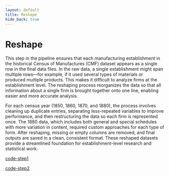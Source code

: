 ```yaml
---
layout: default
title: Reshape
hide_back: true
---
```


Reshape
======================

This step in the pipeline ensures that each manufacturing establishment in the historical Census of Manufactures (CMF) dataset appears as a single row in the final data files. In the raw data, a single establishment might span multiple rows—for example, if it used several types of materials or produced multiple products. This makes it difficult to analyze firms at the establishment level. The reshaping process reorganizes the data so that all information about a single firm is brought together onto one line, enabling easier and more accurate analysis.

For each census year (1850, 1860, 1870, and 1880), the process involves cleaning up duplicate entries, separating less-repeated variables to improve performance, and then restructuring the data so each firm is represented once. The 1880 data, which includes both general and special schedules with more variation in content, required custom approaches for each type of form. After reshaping, missing or empty columns are removed, and final outputs are saved in a clean, consistent format. These reshaped datasets provide a streamlined foundation for establishment-level research and statistical work.

[code-step1](https://dl.dropboxusercontent.com/scl/fi/ab9ls2qjrltr1bc4armfz/reshape1860-1870.do?rlkey=c39gr5ldnf3i1z4c6ztuvta21&dl=0)

[code-step2](https://dl.dropboxusercontent.com/scl/fi/hfxbqh8oruu4trybajm1x/reshape1880.do?rlkey=01qsyqklggn8gg1m3ujfxhx8e&dl=0)



